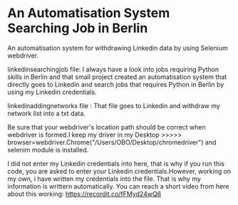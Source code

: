 #  An Automatisation System  Searching Job in Berlin 
 An automatisation system for withdrawing Linkedin data by using Selenium webdriver. 
 
linkedinsearchingjob file: I always have a look into jobs requiring Python skills in Berlin and that small project created an automatisation system that directly goes to Linkedin and search jobs that requires Python in Berlin by using my Linkedin credentials.
 
 linkedinaddingnetworks  file : That file goes to Linkedin and withdraw my network list into a txt data. 
 
 
 Be sure that your webdriver's location path should  be correct when webdriver is formed.I keep my driver in my Desktop >>>>> browser=webdriver.Chrome("/Users/OBO/Desktop/chromedriver") and selenim module is installed.
 
 
 I did not enter my Linkedin credentials into here, that is why if you run this code, you are asked to enter your Linkedin credentials.However, working on my own, i have written my credentials into the file.  That is why my information is writtern automatically. You can reach a short video from here about this working: https://recordit.co/fFMyd24wQ6
